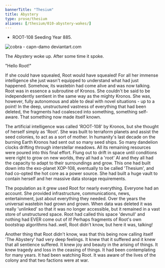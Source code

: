 ```yaml
---
bannerTitle: "Thesium" 
title: Abystery
type: prose/thesium
aliases: [/thesium/010-abystery-wakes/]
---
```


<div class="data">

- ROOT-108 Seeding Year 885.  

</div>

![cobra - capn-damo deviantart.com](/images/thesium/cobra.jpg)

The Abystery woke up. After some time it spoke.  

"Hello Root!"  

If she could have squealed, Root would have squealed! For all her immense
intelligence she just wasn't equipped to understand what had just happened.
Somehow, its wastebin had come alive and was now talking. Root was in essence a
subroutine of Kronos. She couldn't be said to be independently sentient in the
same way as the mighty Kronos. She was, however, fully autonomous and able to
deal with novel situations - up to a point! In the deep, unstructured vastness
of everything that had been deleted, the fragments had coalesced into
something, something self-aware. That something now made itself known.  

The artificial intelligence was called 'ROOT-108' by Kronos, but she thought of
herself simply as 'Root'. She was built to terraform planets and assist the
seed colonies, to act as a sort of mother. In humanity's last decade on the
burning Earth Kronos had sent out so many seed ships. So many dandelion clocks
drifting through interstellar meadows. All its remaining resources were poured
into this final effort. Flung out to drift in space until conditions were right
to grow on new worlds, they all had a 'root' AI and they all had the capacity
to adapt to their surroundings and grow. This one had built down into the
exo-planet XOP-108, eventually to be called 'Thesium', and had co-opted the hot
core as a power source. She had built a huge vault to contain herself and her
massive data storage requirements. 

The population as it grew used Root for nearly everything. Everyone had an
account. She provided infrastructure, communications, news, entertainment, just
about everything they needed. Over the years the universal wastebin had grown
and grown. When data was deleted it was really 'unlinked' so that it was no
longer accessible, but it remained in a vast store of unstructured space. Root
had called this space 'devnull' and nothing had EVER come out of it! Perhaps
fragments of Root's own bootstrap algorithms had..well, Root didn't know, but
here it was, talking!  

Another thing that Root didn't know, was that this being now calling itself
'The Abystery' had very deep feelings. It knew that it suffered and it knew
that all sentience suffered. It knew joy and beauty in the arising of things.
It knew tragedy and loss in the ceasing of things. It had been contemplating
for many years. It had been watching Root. It was aware of the lives of the
colony and that two factions were at war.
